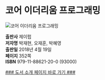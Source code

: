   
# 코어 이더리움 프로그래밍
  

![코어 이더리움 프로그래밍](http://image.kyobobook.co.kr/images/book/xlarge/200/x9791188621200.jpg)

**출판사** 제이펍  
**저자명** 박재현, 오재훈, 박혜영  
**출판일** 2018년 4월 19일  
**페이지** 352쪽  
**ISBN** 979-11-88621-20-0 (93000)  

[### 도서 소개 페이지 바로 가기 ###](http://jpub.tistory.com/789)



